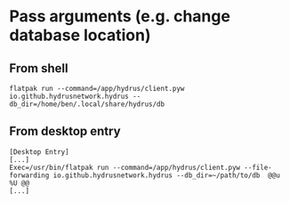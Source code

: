 # Pass arguments (e.g. change database location)
## From shell
```
flatpak run --command=/app/hydrus/client.pyw io.github.hydrusnetwork.hydrus --db_dir=/home/ben/.local/share/hydrus/db
```
## From desktop entry
```
[Desktop Entry]
[...]
Exec=/usr/bin/flatpak run --command=/app/hydrus/client.pyw --file-forwarding io.github.hydrusnetwork.hydrus --db_dir=~/path/to/db  @@u %U @@
[...]
```